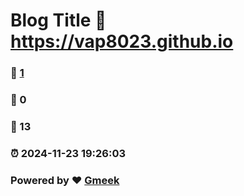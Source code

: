# Blog Title :link: https://vap8023.github.io 
### :page_facing_up: [1](https://vap8023.github.io/tag.html) 
### :speech_balloon: 0 
### :hibiscus: 13 
### :alarm_clock: 2024-11-23 19:26:03 
### Powered by :heart: [Gmeek](https://github.com/Meekdai/Gmeek)
